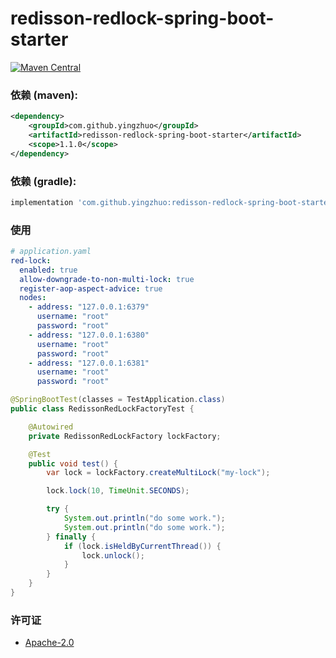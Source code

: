 # redisson-redlock-spring-boot-starter

[![Maven Central](https://img.shields.io/maven-central/v/com.github.yingzhuo/redisson-redlock-spring-boot-starter.svg?label=Maven%20Central)](https://search.maven.org/search?q=g:%22com.github.yingzhuo%22%20AND%20a:%22redisson-redlock-spring-boot-starter%22)

### 依赖 (maven):

```xml
<dependency>
    <groupId>com.github.yingzhuo</groupId>
    <artifactId>redisson-redlock-spring-boot-starter</artifactId>
    <scope>1.1.0</scope>
</dependency>
```

### 依赖 (gradle):

```groovy
implementation 'com.github.yingzhuo:redisson-redlock-spring-boot-starter:1.1.0'
```

### 使用

```yaml
# application.yaml
red-lock:
  enabled: true
  allow-downgrade-to-non-multi-lock: true
  register-aop-aspect-advice: true
  nodes:
    - address: "127.0.0.1:6379"
      username: "root"
      password: "root"
    - address: "127.0.0.1:6380"
      username: "root"
      password: "root"
    - address: "127.0.0.1:6381"
      username: "root"
      password: "root"
```

```java
@SpringBootTest(classes = TestApplication.class)
public class RedissonRedLockFactoryTest {

    @Autowired
    private RedissonRedLockFactory lockFactory;

    @Test
    public void test() {
        var lock = lockFactory.createMultiLock("my-lock");

        lock.lock(10, TimeUnit.SECONDS);

        try {
            System.out.println("do some work.");
            System.out.println("do some work.");
        } finally {
            if (lock.isHeldByCurrentThread()) {
                lock.unlock();
            }
        }
    }
}
```

### 许可证

* [Apache-2.0](./LICENSE.txt)
